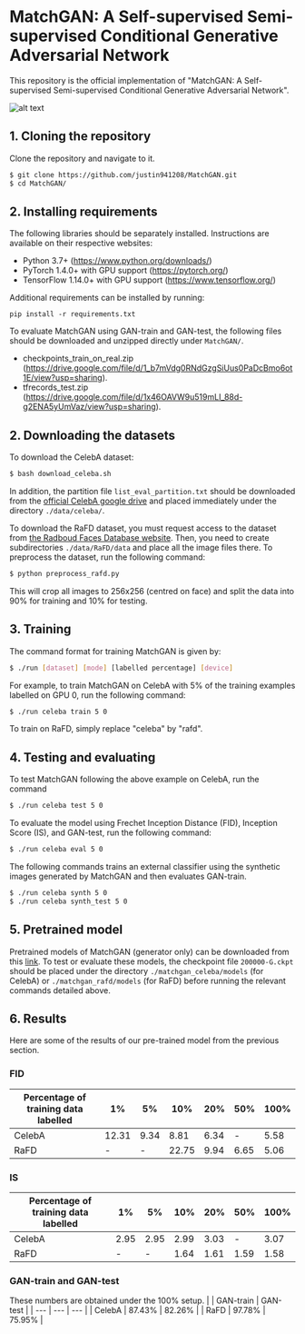 # MatchGAN: A Self-supervised Semi-supervised Conditional Generative Adversarial Network
This repository is the official implementation of "MatchGAN: A Self-supervised Semi-supervised Conditional Generative Adversarial Network".

![alt text](https://github.com/justin941208/MatchGAN/blob/master/images/qualitative.png?raw=true)

## 1. Cloning the repository
Clone the repository and navigate to it.
```bash
$ git clone https://github.com/justin941208/MatchGAN.git
$ cd MatchGAN/
```

## 2. Installing requirements
The following libraries should be separately installed. Instructions are available on their respective websites:
* Python 3.7+ (https://www.python.org/downloads/)
* PyTorch 1.4.0+ with GPU support (https://pytorch.org/)
* TensorFlow 1.14.0+ with GPU support (https://www.tensorflow.org/)

Additional requirements can be installed by running:
```setup
pip install -r requirements.txt
```

To evaluate MatchGAN using GAN-train and GAN-test, the following files should be downloaded and unzipped directly under `MatchGAN/`.
* checkpoints_train_on_real.zip (https://drive.google.com/file/d/1_b7mVdg0RNdGzgSiUus0PaDcBmo6ot1E/view?usp=sharing).
* tfrecords_test.zip (https://drive.google.com/file/d/1x46OAVW9u519mLI_88d-g2ENA5yUmVaz/view?usp=sharing).


## 2. Downloading the datasets
To download the CelebA dataset:
```bash
$ bash download_celeba.sh
```
In addition, the partition file `list_eval_partition.txt` should be downloaded from the [official CelebA google drive](https://drive.google.com/file/d/0B7EVK8r0v71pY0NSMzRuSXJEVkk/view?usp=sharing) and placed immediately under the directory `./data/celeba/`.

To download the RaFD dataset, you must request access to the dataset from [the Radboud Faces Database website](http://www.socsci.ru.nl:8180/RaFD2/RaFD?p=main). Then, you need to create subdirectories `./data/RaFD/data` and place all the image files there. To preprocess the dataset, run the following command:
```bash
$ python preprocess_rafd.py
```
This will crop all images to 256x256 (centred on face) and split the data into 90% for training and 10% for testing.

## 3. Training
The command format for training MatchGAN is given by:
```bash
$ ./run [dataset] [mode] [labelled percentage] [device]
```
For example, to train MatchGAN on CelebA with 5% of the training examples labelled on GPU 0, run the following command:
```bash
$ ./run celeba train 5 0
```
To train on RaFD, simply replace "celeba" by "rafd".

## 4. Testing and evaluating

To test MatchGAN following the above example on CelebA, run the command
```bash
$ ./run celeba test 5 0
```
To evaluate the model using Frechet Inception Distance (FID), Inception Score (IS), and GAN-test, run the following command:
```bash
$ ./run celeba eval 5 0
```
The following commands trains an external classifier using the synthetic images generated by MatchGAN and then evaluates GAN-train.
```bash
$ ./run celeba synth 5 0
$ ./run celeba synth_test 5 0
```


## 5. Pretrained model
Pretrained models of MatchGAN (generator only) can be downloaded from this [link](https://drive.google.com/file/d/1UyXLOusxjCJCRy7CcrNrRXbOIo-ZFVGs/view?usp=sharing). To test or evaluate these models, the checkpoint file `200000-G.ckpt` should be placed under the directory `./matchgan_celeba/models` (for CelebA) or `./matchgan_rafd/models` (for RaFD) before running the relevant commands detailed above.

## 6. Results
Here are some of the results of our pre-trained model from the previous section.
### FID
| Percentage of training data labelled | 1%    | 5%   | 10%   | 20%  | 50%  | 100% |
| ---                                  | ---   | ---  | ---   | ---  | ---  | ---  |
| CelebA                               | 12.31 | 9.34 | 8.81  | 6.34 | -    | 5.58 |
| RaFD                                 | -     | -    | 22.75 | 9.94 | 6.65 | 5.06 |

### IS
| Percentage of training data labelled | 1%    | 5%   | 10%   | 20%  | 50%  | 100% |
| ---                                  | ---   | ---  | ---   | ---  | ---  | ---  |
| CelebA                               | 2.95  | 2.95 | 2.99  | 3.03 | -    | 3.07 |
| RaFD                                 | -     | -    | 1.64  | 1.61 | 1.59 | 1.58 |

### GAN-train and GAN-test
These numbers are obtained under the 100% setup.
|        | GAN-train | GAN-test |
| ---    | ---       | ---      |
| CelebA | 87.43%    | 82.26%   |
| RaFD   | 97.78%    | 75.95%   |
